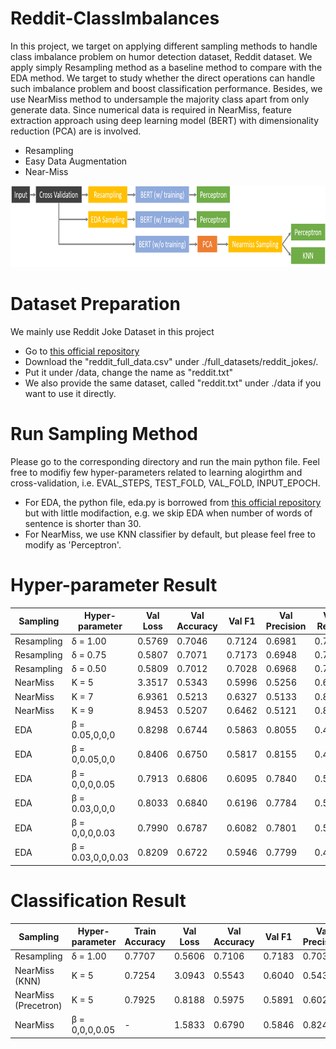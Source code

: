 # Reddit-ClassImbalances

In this project, we target on applying different sampling methods to handle class imbalance problem on humor detection dataset, Reddit dataset. We apply simply Resampling method as a baseline method to compare with the EDA method. We target to study whether the direct operations can handle such imbalance problem and boost classification performance. Besides, we use NearMiss method to undersample the majority class apart from only generate data. Since numerical data is required in NearMiss, feature extraction approach using deep
learning model (BERT) with dimensionality reduction (PCA) are is involved.
- Resampling 
- Easy Data Augmentation
- Near-Miss

<p align="center">
  <img src="https://github.com/terenceylchow124/Reddit-ClassImbalances/blob/main/Overview.png" width="700" height="130">
</p>

# Dataset Preparation 
We mainly use Reddit Joke Dataset in this project
- Go to [this official repository](https://github.com/orionw/RedditHumorDetection)
- Download the "reddit_full_data.csv" under ./full_datasets/reddit_jokes/. 
- Put it under /data, change the name as "reddit.txt"
- We also provide the same dataset, called "reddit.txt" under ./data if you want to use it directly.

# Run Sampling Method 
Please go to the corresponding directory and run the main python file. Feel free to modifiy few hyper-parameters related to learning alogirthm and cross-validation, i.e. EVAL_STEPS, TEST_FOLD, VAL_FOLD, INPUT_EPOCH. 
- For EDA, the python file, eda.py is borrowed from [this official repository](https://github.com/jasonwei20/eda_nlp) but with little modifaction, e.g. we skip EDA when number of words of sentence is shorter than 30. 
- For NearMiss, we use KNN classifier by default, but please feel free to modify as 'Perceptron'. 

# Hyper-parameter Result 
| Sampling      | Hyper-parameter   | Val Loss   | Val Accuracy | Val F1 | Val Precision | Val Recall |
| ------------- | ----------------- | ---------- | ------------ | ------ | ------------- | ---------- |
| Resampling    | δ = 1.00          | 0.5769     | 0.7046       | 0.7124 | 0.6981        | 0.7327     |
| Resampling    | δ = 0.75          | 0.5807     | 0.7071       | 0.7173 | 0.6948        | 0.7469     |
| Resampling    | δ = 0.50          | 0.5809     | 0.7012       | 0.7028 | 0.6968        | 0.7136     |
| NearMiss      | K = 5             | 3.3517     | 0.5343       | 0.5996 | 0.5256        | 0.6988     |
| NearMiss      | K = 7             | 6.9361     | 0.5213       | 0.6327 | 0.5133        | 0.8247     |
| NearMiss      | K = 9             | 8.9453     | 0.5207       | 0.6462 | 0.5121        | 0.8759     |
| EDA           | β = 0.05,0,0,0    | 0.8298     | 0.6744       | 0.5863 | 0.8055        | 0.4673     |
| EDA           | β = 0,0.05,0,0    | 0.8406     | 0.6750       | 0.5817 | 0.8155        | 0.4568     |
| EDA           | β = 0,0,0,0.05    | 0.7913     | 0.6806       | 0.6095 | 0.7840        | 0.5037     |
| EDA           | β = 0.03,0,0,0    | 0.8033     | 0.6840       | 0.6196 | 0.7784        | 0.5148     |
| EDA           | β = 0,0,0,0.03    | 0.7990     | 0.6787       | 0.6082 | 0.7801        | 0.5037     |
| EDA           | β = 0.03,0,0,0.03 | 0.8209     | 0.6722       | 0.5946 | 0.7799        | 0.4870     |

# Classification Result 
| Sampling                | Hyper-parameter | Train Accuracy | Val Loss   | Val Accuracy | Val F1 | Val Precision | Val Recall |
| ----------------------- | --------------- | -------------- | ---------- | ------------ | ------ | ------------- | ---------- |
| Resampling              | δ = 1.00        | 0.7707         | 0.5606     | 0.7106       | 0.7183 | 0.7030        | 0.7383     |
| NearMiss (KNN)          | K = 5           | 0.7254         | 3.0943     | 0.5543       | 0.6040 | 0.5430        | 0.6810     |
| NearMiss (Precetron)    | K = 5           | 0.7925         | 0.8188     | 0.5975       | 0.5891 | 0.6020        | 0.5773     |
| NearMiss                | β = 0,0,0,0.05  | -              | 1.5833         | 0.6790     | 0.5846       | 0.8242 | 0.4563     |
